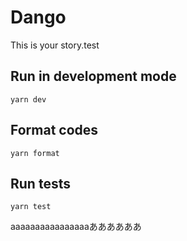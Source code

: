# Dango

This is your story.test


## Run in development mode

```
yarn dev
```

## Format codes

```
yarn format
```

## Run tests

```
yarn test
```
aaaaaaaaaaaaaaaaああああああ